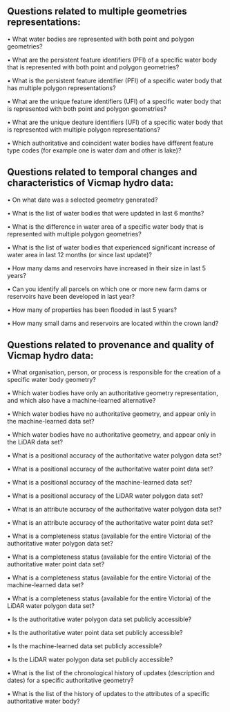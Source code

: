 
## Questions related to multiple geometries representations:  

•	What water bodies are represented with both point and polygon geometries?

•	What are the persistent feature identifiers (PFI) of a specific water body that is represented with both point and polygon geometries? 

•	What is the persistent feature identifier (PFI) of a specific water body that has multiple polygon representations? 

•	What are the unique feature identifiers (UFI) of a specific water body that is represented with both point and polygon geometries?

•	What are the unique deature identifiers (UFI) of a specific water body that is represented with multiple polygon representations?

•	Which authoritative and coincident water bodies have different feature type codes (for example one is water dam and other is lake)? 


## Questions related to temporal changes and characteristics of Vicmap hydro data:
   
•	On what date was a selected geometry generated?

•	What is the list of water bodies that were updated in last 6 months?

•	What is the difference in water area of a specific water body that is represented with multiple polygon geometries?

•	What is the list of water bodies that experienced significant increase of water area in last 12 months (or since last update)?

•  How many dams and reservoirs have increased in their size in last 5 years?

•  Can you identify all parcels on which one or more new farm dams or reservoirs have been developed in last year?

•  How many of properties has been flooded in last 5 years?

•	How many small dams and reservoirs are located within the crown land? 


## Questions related to provenance and quality of Vicmap hydro data:  

•	What organisation, person, or process is responsible for the creation of a specific water body geometry? 

•	Which water bodies have only an authoritative geometry representation, and which also have a machine-learned alternative?

•	Which water bodies have no authoritative geometry, and appear only in the machine-learned data set?

•	Which water bodies have no authoritative geometry, and appear only in the LiDAR data set?

•	What is a positional accuracy of the authoritative water polygon data set? 

•	What is a positional accuracy of the authoritative water point data set? 

•	What is a positional accuracy of the machine-learned data set?

•	What is a positional accuracy of the LiDAR water polygon data set?

•	What is an attribute accuracy of the authoritative water polygon data set?

•	What is an attribute accuracy of the authoritative water point data set?

•	What is a completeness status (available for the entire Victoria) of the authoritative water polygon data set?

•	What is a completeness status (available for the entire Victoria) of the authoritative water point data set?

•	What is a completeness status (available for the entire Victoria) of the machine-learned data set? 

•	What is a completeness status (available for the entire Victoria) of the LiDAR water polygon data set? 

•	Is the authoritative water polygon data set publicly accessible?

•	Is the authoritative water point data set publicly accessible?

•	Is the machine-learned data set publicly accessible?

•	Is the LiDAR water polygon data set publicly accessible?

•	What is the list of the chronological history of updates (description and dates) for a specific authoritative geometry?

•	What is the list of the history of updates to the attributes of a specific authoritative water body?
